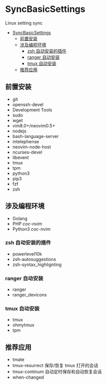 # SyncBasicSettings

Linux setting sync

<!-- TOC -->

- [SyncBasicSettings](#syncbasicsettings)
  - [前置安装](#前置安装)
  - [涉及编程环境](#涉及编程环境)
    - [zsh 自动安装的插件](#zsh-自动安装的插件)
    - [ranger 自动安装](#ranger-自动安装)
    - [tmux 自动安装](#tmux-自动安装)
  - [推荐应用](#推荐应用)

<!-- /TOC -->

## 前置安装

- git
- openssh-devel
- Development Tools
- sudo
- wget
- vim8.0+/neovim0.5+
- nodejs
- bash-language-server
- intelephense
- neovim-node-host
- ncurses-devel
- libevent
- tmux
- tpm
- python3
- pip3
- fzf
- zsh

## 涉及编程环境

- Golang
- PHP *coc-nvim*
- Python3 *coc-nvim*

### zsh 自动安装的插件

- powerlevel10k
- zsh-autosuggestions
- zsh-syntax_highlignting

### ranger 自动安装

- ranger
- ranger_devicons

### tmux 自动安装

- tmux
- ohmytmux
- tpm

## 推荐应用

- tmate
- tmux-resurrect 保存/恢复 tmux 打开的会话
- tmux-continum 自动定时保存和自动恢复会话
- when-changed
